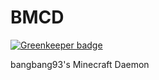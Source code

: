 BMCD
====

[![Greenkeeper badge](https://badges.greenkeeper.io/bangbang93/BMCD.svg)](https://greenkeeper.io/)

bangbang93's Minecraft Daemon
